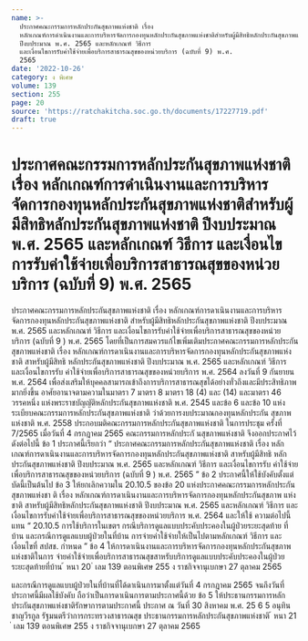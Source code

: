 ```yaml
---
name: >-
  ประกาศคณะกรรมการหลักประกันสุขภาพแห่งชาติ เรื่อง
  หลักเกณฑ์การดำเนินงานและการบริหารจัดการกองทุนหลักประกันสุขภาพแห่งชาติสำหรับผู้มีสิทธิหลักประกันสุขภาพแห่งชาติ
  ปีงบประมาณ พ.ศ. 2565 และหลักเกณฑ์ วิธีการ
  และเงื่อนไขการรับค่าใช้จ่ายเพื่อบริการสาธารณสุขของหน่วยบริการ (ฉบับที่ 9) พ.ศ.
  2565
date: '2022-10-26'
category: ง พิเศษ
volume: 139
section: 255
page: 20
source: 'https://ratchakitcha.soc.go.th/documents/17227719.pdf'
draft: true
---
```


# ประกาศคณะกรรมการหลักประกันสุขภาพแห่งชาติ เรื่อง หลักเกณฑ์การดำเนินงานและการบริหารจัดการกองทุนหลักประกันสุขภาพแห่งชาติสำหรับผู้มีสิทธิหลักประกันสุขภาพแห่งชาติ ปีงบประมาณ พ.ศ. 2565 และหลักเกณฑ์ วิธีการ และเงื่อนไขการรับค่าใช้จ่ายเพื่อบริการสาธารณสุขของหน่วยบริการ (ฉบับที่ 9) พ.ศ. 2565

ประกาศคณะกรรมการหลักประกันสุขภาพแห่งชาติ เรื่อง หลักเกณฑ์การดาเนินงานและการบริหารจัดการกองทุนหลักประกันสุขภาพแห่งชาติ สำหรับผู้มีสิทธิหลักประกันสุขภาพแห่งชาติ ปีงบประมาณ พ.ศ. 2565 และหลักเกณฑ์ วิธีการ และเงื่อนไขการรับค่าใช้จ่ายเพื่อบริการสาธารณสุขของหน่วยบริการ (ฉบับที่ 9 ) พ.ศ. 2565 โดยที่เป็นการสมควรแก้ไขเพิ่มเติมประกาศคณะกรรมการหลักประกันสุขภาพแห่งชาติ เรื่อง หลักเกณฑ์การดาเนินงานและการบริหารจัดการกองทุนหลักประกันสุขภาพแห่งชาติ สาหรับผู้มีสิทธิ หลักประกันสุขภาพแห่งชาติ ปีงบประมาณ พ.ศ. 2565 และหลักเกณฑ์ วิธีการ และเงื่อนไขการรับ ค่าใช้จ่ายเพื่อบริการสาธารณสุขของหน่วยบริการ พ.ศ. 2564 ลงวันที่ 9 กันยายน พ.ศ. 2564 เพื่อส่งเสริมให้บุคคลสามารถเข้าถึงการบริการสาธารณสุขได้อย่างทั่วถึงและมีประสิทธิภาพมากยิ่งขึ้น อาศัยอานาจตามความในมาตรา 7 มาตรา 8 มาตรา 18 (4) และ (14) และมาตรา 46 วรรคหนึ่ง แห่งพระราชบัญญัติหลักประกันสุขภาพแห่งชาติ พ.ศ. 2545 และข้อ 6 และข้อ 10 แห่งระเบียบคณะกรรมการหลักประกันสุขภาพแห่งชาติ ว่าด้วยการงบประมาณกองทุนหลักประกัน สุขภาพแห่งชาติ พ.ศ. 2558 ประกอบมติคณะกรรมการหลักประกันสุขภาพแห่งชาติ ในการประชุม ครั้งที่ 7/2565 เมื่อวันที่ 4 กรกฎาคม 2565 คณะกรรมการหลักประกั นสุขภาพแห่งชาติ จึงออกประกาศไว้ ดังต่อไปนี้ ข้อ 1 ประกาศนี้เรียกว่า “ ประกาศคณะกรรมการหลักประกันสุขภาพแห่งชาติ เรื่อง หลักเกณฑ์การดาเนินงานและการบริหารจัดการกองทุนหลักประกันสุขภาพแห่งชาติ สาหรับผู้มีสิทธิ หลักประกันสุขภาพแห่งชาติ ปีงบประมาณ พ.ศ. 2565 และหลักเกณฑ์ วิธีการ และเงื่อนไขการรับ ค่าใช้จ่ายเพื่อบริการสาธารณสุขของหน่วยบริการ (ฉบับที่ 9 ) พ.ศ. 2565 ” ข้อ 2 ประกาศนี้ให้ใช้บังคับตั้งแต่บัดนี้เป็นต้นไป ข้อ 3 ให้ยกเลิกความใน 20.10.5 ของข้อ 20 แห่งประกาศคณะกรรมการหลักประกัน สุขภาพแห่งชา ติ เรื่อง หลักเกณฑ์การดาเนินงานและการบริหารจัดการกองทุนหลักประกันสุขภาพ แห่งชาติ สาหรับผู้มีสิทธิหลักประกันสุขภาพแห่งชาติ ปีงบประมาณ พ.ศ. 2565 และหลักเกณฑ์ วิธีการ และเงื่อนไขการรับค่าใช้จ่ายเพื่อบริการสาธารณสุขของหน่วยบริการ พ.ศ. 2564 และให้ใช้ ความต่อไปนี้แทน “ 20.10.5 การใช้บริการในเขตฯ กรณีบริการดูแลแบบประคับประคองในผู้ป่วยระยะสุดท้าย ที่บ้าน และกรณีการดูแลแบบผู้ป่วยในที่บ้าน การจ่ายค่าใช้จ่ายให้เป็นไปตามหลักเกณฑ์ วิธีการ และ เงื่อนไขที่ สปสช. กำหนด ” ข้อ 4 ให้การดาเนินงานและการบริหารจัดการกองทุนหลักประกันสุขภาพแห่งชาติในการ จ่ายค่าใช้จ่ายเพื่อบริการสาธารณสุขสาหรับบริการดูแลแบบประคับประคองในผู้ป่วยระยะสุดท้ายที่บ้าน ้ หนา 20 ่ เลม 139 ตอนพิเศษ 255 ง ราชกิจจานุเบกษา 27 ตุลาคม 2565

และกรณีการดูแลแบบผู้ป่วยในที่บ้านที่ได้ดาเนินการมาตั้งแต่วันที่ 4 กรกฎาคม 2565 จนถึงวันที่ ประกาศนี้มีผลใช้บังคับ ถือว่าเป็นการดาเนินการตามประกาศนี้ด้วย ข้อ 5 ให้ประธานกรรมการหลักประกันสุขภาพแห่งชาติรักษาการตามประกาศนี้ ประกาศ ณ วันที่ 30 สิงหาคม พ.ศ. 25 6 5 อนุทิน ชาญวีรกูล รัฐมนตรีว่าการกระทรวงสาธารณสุข ประธานกรรมการหลักประกันสุขภาพแห่งชาติ ้ หนา 21 ่ เลม 139 ตอนพิเศษ 255 ง ราชกิจจานุเบกษา 27 ตุลาคม 2565
